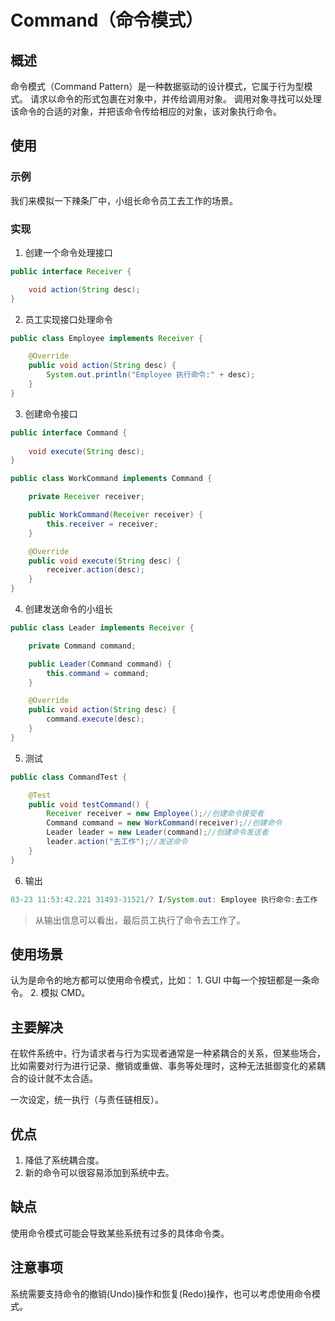 # Command（命令模式） #

## 概述 ##

命令模式（Command Pattern）是一种数据驱动的设计模式，它属于行为型模式。 请求以命令的形式包裹在对象中，并传给调用对象。
调用对象寻找可以处理该命令的合适的对象，并把该命令传给相应的对象，该对象执行命令。

## 使用 ##

### 示例 ###

我们来模拟一下辣条厂中，小组长命令员工去工作的场景。

### 实现 ###

1. 创建一个命令处理接口

```Java
public interface Receiver {

    void action(String desc);
}
```

2. 员工实现接口处理命令

```Java
public class Employee implements Receiver {

    @Override
    public void action(String desc) {
        System.out.println("Employee 执行命令:" + desc);
    }
}
```

3. 创建命令接口

```Java
public interface Command {
    
    void execute(String desc);
}
```

```Java
public class WorkCommand implements Command {

    private Receiver receiver;

    public WorkCommand(Receiver receiver) {
        this.receiver = receiver;
    }

    @Override
    public void execute(String desc) {
        receiver.action(desc);
    }
}
```

4. 创建发送命令的小组长

```Java
public class Leader implements Receiver {

    private Command command;

    public Leader(Command command) {
        this.command = command;
    }

    @Override
    public void action(String desc) {
        command.execute(desc);
    }
}
```

5. 测试

```Java
public class CommandTest {

    @Test
    public void testCommand() {
        Receiver receiver = new Employee();//创建命令接受者
        Command command = new WorkCommand(receiver);//创建命令
        Leader leader = new Leader(command);//创建命令发送者
        leader.action("去工作");//发送命令
    }
}
```

6. 输出

```Java
03-23 11:53:42.221 31493-31521/? I/System.out: Employee 执行命令:去工作
```

> 从输出信息可以看出，最后员工执行了命令去工作了。

## 使用场景 ##

认为是命令的地方都可以使用命令模式，比如： 1. GUI 中每一个按钮都是一条命令。 2. 模拟 CMD。

## 主要解决 ##

在软件系统中，行为请求者与行为实现者通常是一种紧耦合的关系，但某些场合，比如需要对行为进行记录、撤销或重做、事务等处理时，这种无法抵御变化的紧耦合的设计就不太合适。

一次设定，统一执行（与责任链相反）。

## 优点 ##

1. 降低了系统耦合度。
2. 新的命令可以很容易添加到系统中去。

## 缺点 ##

使用命令模式可能会导致某些系统有过多的具体命令类。

## 注意事项 ##

系统需要支持命令的撤销(Undo)操作和恢复(Redo)操作，也可以考虑使用命令模式。